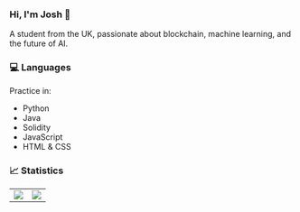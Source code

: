 ### Hi, I'm Josh 👋
A student from the UK, passionate about blockchain, machine learning, and the future of AI.

### 💻 Languages
Practice in:
- Python
- Java
- Solidity
- JavaScript
- HTML & CSS

### 📈 Statistics
<table>
  <tr>
    <td align="center" style="padding=0; width=50%;">
      <img src="https://github-readme-stats.vercel.app/api?username=jshstw&include_all_commits=true&show_icons=true&hide_title=true&count_private=true&hide_border=true" />
    </td>
    <td align="center" style="padding=0; width=50%;">
      <img src="https://github-readme-stats.vercel.app/api/top-langs/?username=jshstw&layout=compact&hide_border=true" />
    </td>
  </tr>
</table>
